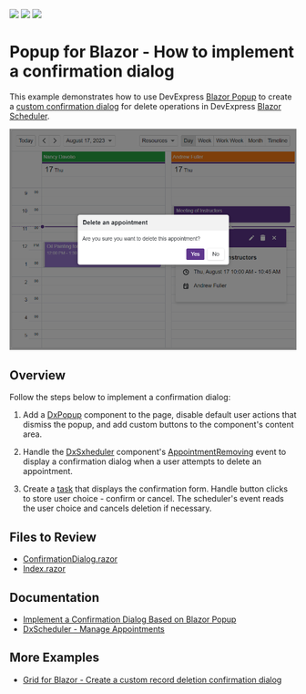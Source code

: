 <!-- default badges list -->
![](https://img.shields.io/endpoint?url=https://codecentral.devexpress.com/api/v1/VersionRange/676986933/23.1.4%2B)
[![](https://img.shields.io/badge/Open_in_DevExpress_Support_Center-FF7200?style=flat-square&logo=DevExpress&logoColor=white)](https://supportcenter.devexpress.com/ticket/details/T1183417)
[![](https://img.shields.io/badge/📖_How_to_use_DevExpress_Examples-e9f6fc?style=flat-square)](https://docs.devexpress.com/GeneralInformation/403183)
<!-- default badges end -->
# Popup for Blazor - How to implement a confirmation dialog

This example demonstrates how to use DevExpress [Blazor Popup](https://docs.devexpress.com/Blazor/404363/components/dialogs-and-windows#popup) to create a [custom confirmation dialog](https://docs.devexpress.com/Blazor/404497/components/dialogs-and-windows/popup-based-confirmation-dialog) for delete operations in DevExpress [Blazor Scheduler](https://docs.devexpress.com/Blazor/401179/components/scheduler).

![DxPopup - Confirmation dialog](ConfirmationDialog.png)

## Overview

Follow the steps below to implement a confirmation dialog:

1. Add a [DxPopup](https://docs.devexpress.com/Blazor/DevExpress.Blazor.DxPopup) component to the page, disable default user actions that dismiss the popup, and add custom buttons to the component's content area.

2. Handle the [DxSxheduler](https://docs.devexpress.com/Blazor/DevExpress.Blazor.DxScheduler) component's [AppointmentRemoving](https://docs.devexpress.com/Blazor/DevExpress.Blazor.DxScheduler.AppointmentRemoving) event to display a confirmation dialog when a user attempts to delete an appointment.

3. Create a [task](https://learn.microsoft.com/en-us/dotnet/api/system.threading.tasks.taskcompletionsource-1?view=net-7.0) that displays the confirmation form. Handle button clicks to store user choice - confirm or cancel. The scheduler's event reads the user choice and cancels deletion if necessary. 

## Files to Review

- [ConfirmationDialog.razor](CS/Pages/ConfirmationDialog.razor)
- [Index.razor](CS/Pages/Index.razor)

## Documentation

- [Implement a Confirmation Dialog Based on Blazor Popup](https://docs.devexpress.com/Blazor/404363/components/dialogs-and-windows/popup-based-confirmation-dialog)
- [DxScheduler - Manage Appointments](https://docs.devexpress.com/Blazor/DevExpress.Blazor.DxScheduler?#manage-appointments)

## More Examples

- [Grid for Blazor - Create a custom record deletion confirmation dialog](https://github.com/DevExpress-Examples/blazor-dxgrid-show-custom-confirmation-dialog)
